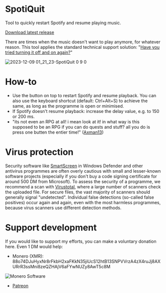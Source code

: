 # SpotiQuit
Tool to quickly restart Spotify and resume playing music. 

[Download latest release](https://github.com/Alsweider/SpotiQuit/releases/latest)

There are times when the music doesn't want to play anymore, for whatever reason. This tool applies the standard technical support solution: "[Have you tried turning it off and on again?](https://www.youtube.com/watch?v=nn2FB1P_Mn8)"

![2023-12-09 01_21_23-SpotiQuit 0 9 0](https://github.com/Alsweider/SpotiQuit/assets/30653982/f227a66c-736d-4e83-8bef-bf5067b529fd)


# How-to

- Use the button on top to restart Spotify and resume playback. You can also use the keyboard shortcut (default: Ctrl+Alt+S) to achieve the same, as long as the programme is open or minimised.
- If Spotify doesn't resume playback: increase the delay value, e.g. to 150 or 200 ms.
- "its not even an RPG at all! i mean look at it! in what way is this supposed to be an RPG if you can do quests and stuff? all you do is press one butten the entier time!" ([Axman13](https://youtu.be/4Z2Z23SAFVA))

# Virus protection

Security software like [SmartScreen](https://www.pcworld.com/article/406832/how-to-get-past-windows-defender-smartscreen-in-windows-10.html) in Windows Defender and other antivirus programmes are often overly cautious with small and lesser-known software projects (especially if you don't buy a code signing certificate for around 500 DM from Microsoft). To assess the security of a programme, we recommend a scan with [Virustotal](https://www.virustotal.com), where a large number of scanners check the uploaded file. For secure files, the vast majority of scanners should generally signal "undetected". Individual false detections (so-called false positives) occur again and again, even with the most harmless programmes, because virus scanners use different detection methods.

# Support development

If you would like to support my efforts, you can make a voluntary donation here. Even 1 DM would help:
  
- Monero (XMR): 88o74DJuHyxNr8rFkbH2xaFKkN35jiUcS12htB13SNPVVrzA4zX4ruJj8AXURrR3ssMni8zeQZHAjV6aFYwNUZy8AwT5c8M

![Monero Software](https://github.com/Alsweider/SpotiQuit/assets/30653982/b98b5145-c5fb-425e-b729-4897362028a2)
- [Patreon](https://patreon.com/alsweider)
